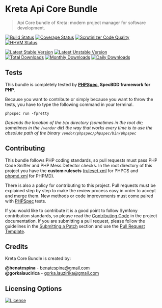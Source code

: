 # Kreta Api Core Bundle
> Api Core bundle of Kreta: modern project manager for software development.

[![Build Status](https://travis-ci.org/api-kreta-io/ApiCoreBundle.svg?branch=master)](https://travis-ci.org/kreta-io/ApiCoreBundle)
[![Coverage Status](https://img.shields.io/coveralls/kreta-io/ApiCoreBundle.svg)](https://coveralls.io/r/kreta-io/ApiCoreBundle)
[![Scrutinizer Code Quality](https://scrutinizer-ci.com/g/kreta-io/ApiCoreBundle/badges/quality-score.png?b=master)](https://scrutinizer-ci.com/g/kreta-io/ApiCoreBundle/?branch=master)
[![HHVM Status](http://hhvm.h4cc.de/badge/kreta/api-core-bundle.svg)](http://hhvm.h4cc.de/package/kreta/api-core-bundle)

[![Latest Stable Version](https://poser.pugx.org/kreta/api-core-bundle/v/stable.svg)](https://packagist.org/packages/kreta/api-core-bundle)
[![Latest Unstable Version](https://poser.pugx.org/kreta/api-core-bundle/v/unstable.svg)](https://packagist.org/packages/kreta/api-core-bundle)
&nbsp;&nbsp;&nbsp;&nbsp;&nbsp;&nbsp;&nbsp;&nbsp;&nbsp;&nbsp;
[![Total Downloads](https://poser.pugx.org/kreta/api-core-bundle/downloads.svg)](https://packagist.org/packages/kreta/api-core-bundle)
[![Monthly Downloads](https://poser.pugx.org/kreta/api-core-bundle/d/monthly.png)](https://packagist.org/packages/kreta/api-core-bundle)
[![Daily Downloads](https://poser.pugx.org/kreta/api-core-bundle/d/daily.png)](https://packagist.org/packages/kreta/api-core-bundle)

Tests
-----

This bundle is completely tested by **[PHPSpec][1], SpecBDD framework for PHP**.

Because you want to contribute or simply because you want to throw the tests, you have to type the following command
in your terminal.

    phpspec run -fpretty

*Depends the location of the `bin` directory (sometimes in the root dir; sometimes in the `/vendor` dir) the way that
works every time is to use the absolute path of the binary `vendor/phpspec/phpspec/bin/phpspec`*


Contributing
------------

This bundle follows PHP coding standards, so pull requests must pass PHP Code Sniffer and PHP Mess Detector
checks. In the root directory of this project you have the **custom rulesets** ([ruleset.xml]() for PHPCS and
[phpmd.xml]() for PHPMD).

There is also a policy for contributing to this project. Pull requests must
be explained step by step to make the review process easy in order to
accept and merge them. New methods or code improvements must come paired with [PHPSpec][1] tests.

If you would like to contribute it is a good point to follow Symfony contribution standards,
so please read the [Contributing Code][2] in the project
documentation. If you are submitting a pull request, please follow the guidelines
in the [Submitting a Patch][3] section and use the [Pull Request Template][4].

[1]: http://www.phpspec.net/
[2]: http://symfony.com/doc/current/contributing/code/index.html
[3]: http://symfony.com/doc/current/contributing/code/patches.html#check-list
[4]: http://symfony.com/doc/current/contributing/code/patches.html#make-a-pull-request

Credits
-------
Kreta Core Bundle is created by:
>
**@benatespina** - [benatespina@gmail.com](mailto:benatespina@gmail.com)<br/>
**@gorkalaucirica** - [gorka.lauzirika@gmail.com](mailto:gorka.lauzirika@gmail.com)

Licensing Options
-----------------
[![License](https://poser.pugx.org/kreta/core-bundle/license.svg)](https://github.com/kreta-io/kreta/blob/master/LICENSE.md)
